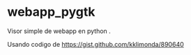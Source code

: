 # webapp_pygtk
 Visor simple de webapp en python . 
 
 Usando codigo de  https://gist.github.com/kklimonda/890640 
 
 